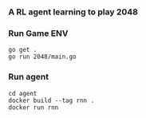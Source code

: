 ### A RL agent learning to play 2048

### Run Game ENV
    go get .
    go run 2048/main.go

### Run agent
    cd agent
    docker build --tag rnn .
    docker run rnn
    